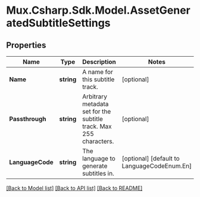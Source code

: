# Mux.Csharp.Sdk.Model.AssetGeneratedSubtitleSettings

## Properties

Name | Type | Description | Notes
------------ | ------------- | ------------- | -------------
**Name** | **string** | A name for this subtitle track. | [optional] 
**Passthrough** | **string** | Arbitrary metadata set for the subtitle track. Max 255 characters. | [optional] 
**LanguageCode** | **string** | The language to generate subtitles in. | [optional] [default to LanguageCodeEnum.En]

[[Back to Model list]](../README.md#documentation-for-models) [[Back to API list]](../README.md#documentation-for-api-endpoints) [[Back to README]](../README.md)

